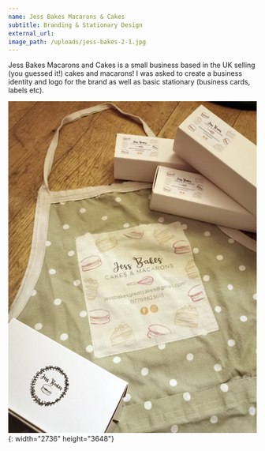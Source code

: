 ```yaml
---
name: Jess Bakes Macarons & Cakes
subtitle: Branding & Stationary Design
external_url:
image_path: /uploads/jess-bakes-2-1.jpg
---
```


Jess Bakes Macarons and Cakes is a small business based in the UK selling (you guessed it\!) cakes and macarons\! I was asked to create a business identity and logo for the brand as well as basic stationary (business cards, labels etc).

![](/uploads/jess-bakes.jpg){: width="2736" height="3648"}
